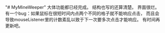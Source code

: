 "# MyMineWeeper" 
大体功能都已经完成。
结构也写的还算清楚。
界面很烂。
有一个bug：如果鼠标在很短时间内点两个不同的格子就不能响应点击，
而且会导致mouseListener里的计数紊乱以致于下一次要多次点击才能响应。
有时间再更新吧。
